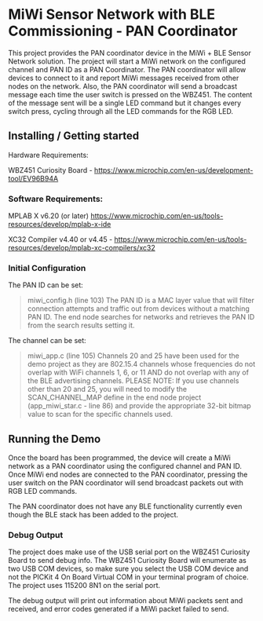 # MiWi Sensor Network with BLE Commissioning - PAN Coordinator

This project provides the PAN coordinator device in the MiWi + BLE Sensor Network solution.  The project will start a MiWi network on the configured channel and PAN ID as a PAN Coordinator.  The PAN coordinator will allow devices to connect to it and report MiWi messages received from other nodes on the network.  Also, the PAN coordinator will send a broadcast message each time the user switch is pressed on the WBZ451.  The content of the message sent will be a single LED command but it changes every switch press, cycling through all the LED commands for the RGB LED.

## Installing / Getting started

Hardware Requirements:

WBZ451 Curiosity Board - https://www.microchip.com/en-us/development-tool/EV96B94A

### Software Requirements:

MPLAB X v6.20 (or later) https://www.microchip.com/en-us/tools-resources/develop/mplab-x-ide

XC32 Compiler v4.40 or v4.45 - https://www.microchip.com/en-us/tools-resources/develop/mplab-xc-compilers/xc32

### Initial Configuration

The PAN ID can be set:
 >miwi_config.h (line 103)
The PAN ID is a MAC layer value that will filter connection attempts and traffic out from devices without a matching PAN ID.  The end node searches for networks and retrieves the PAN ID from the search results setting it.

The channel can be set:
>miwi_app.c (line 105)
Channels 20 and 25 have been used for the demo project as they are 802.15.4 channels whose frequencies do not overlap with WiFi channels 1, 6, or 11 AND do not overlap with any of the BLE advertising channels.  PLEASE NOTE: If you use channels other than 20 and 25, you will need to modify the SCAN_CHANNEL_MAP define in the end node project (app_miwi_star.c - line 86) and provide the appropriate 32-bit bitmap value to scan for the specific channels used.

## Running the Demo

Once the board has been programmed, the device will create a MiWi network as a PAN coordinator using the configured channel and PAN ID.  Once MiWi end nodes are connected to the PAN coordinator, pressing the user switch on the PAN coordinator will send broadcast packets out with RGB LED commands.

The PAN coordinator does not have any BLE functionality currently even though the BLE stack has been added to the project.

### Debug Output

The project does make use of the USB serial port on the WBZ451 Curiosity Board to send debug info.  The WBZ451 Curiosity Board will enumerate as two USB COM devices, so make sure you select the USB COM device and not the PICKit 4 On Board Virtual COM in your terminal program of choice.  The project uses 115200 8N1 on the serial port.

The debug output will print out information about MiWi packets sent and received, and error codes generated if a MiWi packet failed to send.

